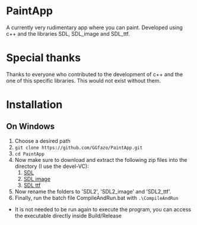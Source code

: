 # PaintApp
A currently very rudimentary app where you can paint. Developed using c++ and the libraries SDL, SDL_image and SDL_ttf.

# Special thanks
Thanks to everyone who contributed to the development of c++ and the one of this specific libraries. This would not exist without them.

# Installation
## On Windows
1. Choose a desired path
2. ```git clone https://github.com/GGfazo/PaintApp.git```
3. ```cd PaintApp```
4. Now make sure to download and extract the following zip files into the directory (I use the devel-VC):
    1. [SDL](https://github.com/libsdl-org/SDL/releases/tag/release-2.28.5)
    2. [SDL image](https://github.com/libsdl-org/SDL_image/releases/tag/release-2.6.3)
    3. [SDL ttf](https://github.com/libsdl-org/SDL_ttf/releases/tag/release-2.20.2)
5. Now rename the folders to 'SDL2', 'SDL2\_image' and 'SDL2\_ttf'.
6. Finally, run the batch file CompileAndRun.bat with ```.\CompileAndRun```
* It is not needed to be run again to execute the program, you can access the executable directly inside Build/Release